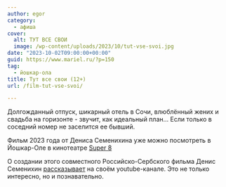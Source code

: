 ```yaml
---
author: egor
category:
  - афиша
cover:
  alt: ТУТ ВСЕ СВОИ
  image: /wp-content/uploads/2023/10/tut-vse-svoi.jpg
date: "2023-10-02T09:00:00+00:00"
guid: https://www.mariel.ru/?p=150
tag:
  - йошкар-ола
title: Тут все свои (12+)
url: /film-tut-vse-svoi/

---
```

Долгожданный отпуск, шикарный отель в Сочи, влюблённый жених и свадьба на горизонте \- звучит, как идеальный план… Если только в соседний номер не заселится ее бывший.

Фильм 2023 года от Дениса Семенихина уже можно посмотреть в Йошкар-Оле в кинотеатре [Super 8](https://йошкар-ола.супер8.рф/filmbase/3213/)

О создании этого совместного Российско-Сербского фильма Денис Семенихин [рассказывает](https://www.youtube.com/watch?v=mn_cj6J4sFU) на своём youtube-канале. Это не только интересно, но и познавательно.
